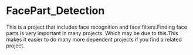 # FacePart_Detection
This is a project that includes face recognition and face filters.Finding face parts is very important in many projects.  Which may be due to this.This makes it easier to do many more dependent projects if you find a related project.
